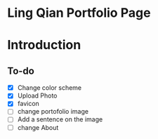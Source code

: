 Ling Qian Portfolio Page
========================

# Introduction

## To-do

- [x] Change color scheme
- [x] Upload Photo
- [x] favicon
- [ ] change portofolio image
- [ ] Add a sentence on the image
- [ ] change About
